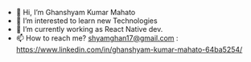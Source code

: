 - 👋 Hi, I’m Ghanshyam Kumar Mahato
- 👀 I’m interested to learn new Technologies
- 🌱 I’m currently working as React Native dev.
- 📫 How to reach me? shyamghan17@gmail.com : https://www.linkedin.com/in/ghanshyam-kumar-mahato-64ba5254/

<!---
shyamghan17/shyamghan17 is a ✨ special ✨ repository because its `README.md` (this file) appears on your GitHub profile.
You can click the Preview link to take a look at your changes.
--->

